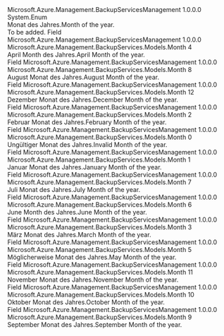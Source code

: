 <Type Name="Month" FullName="Microsoft.Azure.Management.BackupServices.Models.Month">
  <TypeSignature Language="C#" Value="public enum Month" />
  <TypeSignature Language="ILAsm" Value=".class public auto ansi sealed Month extends System.Enum" />
  <TypeSignature Language="DocId" Value="T:Microsoft.Azure.Management.BackupServices.Models.Month" />
  <TypeSignature Language="VB.NET" Value="Public Enum Month" />
  <TypeSignature Language="F#" Value="type Month = " />
  <AssemblyInfo>
    <AssemblyName>Microsoft.Azure.Management.BackupServicesManagement</AssemblyName>
    <AssemblyVersion>1.0.0.0</AssemblyVersion>
  </AssemblyInfo>
  <Base>
    <BaseTypeName>System.Enum</BaseTypeName>
  </Base>
  <Docs>
    <summary>
            <span data-ttu-id="3b7bd-101">Monat des Jahres.</span><span class="sxs-lookup"><span data-stu-id="3b7bd-101">Month of the year.</span></span>
            </summary>
    <remarks>To be added.</remarks>
  </Docs>
  <Members>
    <Member MemberName="April">
      <MemberSignature Language="C#" Value="April" />
      <MemberSignature Language="ILAsm" Value=".field public static literal valuetype Microsoft.Azure.Management.BackupServices.Models.Month April = int32(4)" />
      <MemberSignature Language="DocId" Value="F:Microsoft.Azure.Management.BackupServices.Models.Month.April" />
      <MemberSignature Language="VB.NET" Value="April" />
      <MemberSignature Language="F#" Value="April = 4" Usage="Microsoft.Azure.Management.BackupServices.Models.Month.April" />
      <MemberType>Field</MemberType>
      <AssemblyInfo>
        <AssemblyName>Microsoft.Azure.Management.BackupServicesManagement</AssemblyName>
        <AssemblyVersion>1.0.0.0</AssemblyVersion>
      </AssemblyInfo>
      <ReturnValue>
        <ReturnType>Microsoft.Azure.Management.BackupServices.Models.Month</ReturnType>
      </ReturnValue>
      <MemberValue>4</MemberValue>
      <Docs>
        <summary>
            <span data-ttu-id="3b7bd-102">April Month des Jahres.</span><span class="sxs-lookup"><span data-stu-id="3b7bd-102">April Month of the year.</span></span>
            </summary>
      </Docs>
    </Member>
    <Member MemberName="August">
      <MemberSignature Language="C#" Value="August" />
      <MemberSignature Language="ILAsm" Value=".field public static literal valuetype Microsoft.Azure.Management.BackupServices.Models.Month August = int32(8)" />
      <MemberSignature Language="DocId" Value="F:Microsoft.Azure.Management.BackupServices.Models.Month.August" />
      <MemberSignature Language="VB.NET" Value="August" />
      <MemberSignature Language="F#" Value="August = 8" Usage="Microsoft.Azure.Management.BackupServices.Models.Month.August" />
      <MemberType>Field</MemberType>
      <AssemblyInfo>
        <AssemblyName>Microsoft.Azure.Management.BackupServicesManagement</AssemblyName>
        <AssemblyVersion>1.0.0.0</AssemblyVersion>
      </AssemblyInfo>
      <ReturnValue>
        <ReturnType>Microsoft.Azure.Management.BackupServices.Models.Month</ReturnType>
      </ReturnValue>
      <MemberValue>8</MemberValue>
      <Docs>
        <summary>
            <span data-ttu-id="3b7bd-103">August Monat des Jahres.</span><span class="sxs-lookup"><span data-stu-id="3b7bd-103">August Month of the year.</span></span>
            </summary>
      </Docs>
    </Member>
    <Member MemberName="December">
      <MemberSignature Language="C#" Value="December" />
      <MemberSignature Language="ILAsm" Value=".field public static literal valuetype Microsoft.Azure.Management.BackupServices.Models.Month December = int32(12)" />
      <MemberSignature Language="DocId" Value="F:Microsoft.Azure.Management.BackupServices.Models.Month.December" />
      <MemberSignature Language="VB.NET" Value="December" />
      <MemberSignature Language="F#" Value="December = 12" Usage="Microsoft.Azure.Management.BackupServices.Models.Month.December" />
      <MemberType>Field</MemberType>
      <AssemblyInfo>
        <AssemblyName>Microsoft.Azure.Management.BackupServicesManagement</AssemblyName>
        <AssemblyVersion>1.0.0.0</AssemblyVersion>
      </AssemblyInfo>
      <ReturnValue>
        <ReturnType>Microsoft.Azure.Management.BackupServices.Models.Month</ReturnType>
      </ReturnValue>
      <MemberValue>12</MemberValue>
      <Docs>
        <summary>
            <span data-ttu-id="3b7bd-104">Dezember Monat des Jahres.</span><span class="sxs-lookup"><span data-stu-id="3b7bd-104">December Month of the year.</span></span>
            </summary>
      </Docs>
    </Member>
    <Member MemberName="February">
      <MemberSignature Language="C#" Value="February" />
      <MemberSignature Language="ILAsm" Value=".field public static literal valuetype Microsoft.Azure.Management.BackupServices.Models.Month February = int32(2)" />
      <MemberSignature Language="DocId" Value="F:Microsoft.Azure.Management.BackupServices.Models.Month.February" />
      <MemberSignature Language="VB.NET" Value="February" />
      <MemberSignature Language="F#" Value="February = 2" Usage="Microsoft.Azure.Management.BackupServices.Models.Month.February" />
      <MemberType>Field</MemberType>
      <AssemblyInfo>
        <AssemblyName>Microsoft.Azure.Management.BackupServicesManagement</AssemblyName>
        <AssemblyVersion>1.0.0.0</AssemblyVersion>
      </AssemblyInfo>
      <ReturnValue>
        <ReturnType>Microsoft.Azure.Management.BackupServices.Models.Month</ReturnType>
      </ReturnValue>
      <MemberValue>2</MemberValue>
      <Docs>
        <summary>
            <span data-ttu-id="3b7bd-105">Februar Monat des Jahres.</span><span class="sxs-lookup"><span data-stu-id="3b7bd-105">February Month of the year.</span></span>
            </summary>
      </Docs>
    </Member>
    <Member MemberName="Invalid">
      <MemberSignature Language="C#" Value="Invalid" />
      <MemberSignature Language="ILAsm" Value=".field public static literal valuetype Microsoft.Azure.Management.BackupServices.Models.Month Invalid = int32(0)" />
      <MemberSignature Language="DocId" Value="F:Microsoft.Azure.Management.BackupServices.Models.Month.Invalid" />
      <MemberSignature Language="VB.NET" Value="Invalid" />
      <MemberSignature Language="F#" Value="Invalid = 0" Usage="Microsoft.Azure.Management.BackupServices.Models.Month.Invalid" />
      <MemberType>Field</MemberType>
      <AssemblyInfo>
        <AssemblyName>Microsoft.Azure.Management.BackupServicesManagement</AssemblyName>
        <AssemblyVersion>1.0.0.0</AssemblyVersion>
      </AssemblyInfo>
      <ReturnValue>
        <ReturnType>Microsoft.Azure.Management.BackupServices.Models.Month</ReturnType>
      </ReturnValue>
      <MemberValue>0</MemberValue>
      <Docs>
        <summary>
            <span data-ttu-id="3b7bd-106">Ungültiger Monat des Jahres.</span><span class="sxs-lookup"><span data-stu-id="3b7bd-106">Invalid Month of the year.</span></span>
            </summary>
      </Docs>
    </Member>
    <Member MemberName="January">
      <MemberSignature Language="C#" Value="January" />
      <MemberSignature Language="ILAsm" Value=".field public static literal valuetype Microsoft.Azure.Management.BackupServices.Models.Month January = int32(1)" />
      <MemberSignature Language="DocId" Value="F:Microsoft.Azure.Management.BackupServices.Models.Month.January" />
      <MemberSignature Language="VB.NET" Value="January" />
      <MemberSignature Language="F#" Value="January = 1" Usage="Microsoft.Azure.Management.BackupServices.Models.Month.January" />
      <MemberType>Field</MemberType>
      <AssemblyInfo>
        <AssemblyName>Microsoft.Azure.Management.BackupServicesManagement</AssemblyName>
        <AssemblyVersion>1.0.0.0</AssemblyVersion>
      </AssemblyInfo>
      <ReturnValue>
        <ReturnType>Microsoft.Azure.Management.BackupServices.Models.Month</ReturnType>
      </ReturnValue>
      <MemberValue>1</MemberValue>
      <Docs>
        <summary>
            <span data-ttu-id="3b7bd-107">Januar Monat des Jahres.</span><span class="sxs-lookup"><span data-stu-id="3b7bd-107">January Month of the year.</span></span>
            </summary>
      </Docs>
    </Member>
    <Member MemberName="July">
      <MemberSignature Language="C#" Value="July" />
      <MemberSignature Language="ILAsm" Value=".field public static literal valuetype Microsoft.Azure.Management.BackupServices.Models.Month July = int32(7)" />
      <MemberSignature Language="DocId" Value="F:Microsoft.Azure.Management.BackupServices.Models.Month.July" />
      <MemberSignature Language="VB.NET" Value="July" />
      <MemberSignature Language="F#" Value="July = 7" Usage="Microsoft.Azure.Management.BackupServices.Models.Month.July" />
      <MemberType>Field</MemberType>
      <AssemblyInfo>
        <AssemblyName>Microsoft.Azure.Management.BackupServicesManagement</AssemblyName>
        <AssemblyVersion>1.0.0.0</AssemblyVersion>
      </AssemblyInfo>
      <ReturnValue>
        <ReturnType>Microsoft.Azure.Management.BackupServices.Models.Month</ReturnType>
      </ReturnValue>
      <MemberValue>7</MemberValue>
      <Docs>
        <summary>
            <span data-ttu-id="3b7bd-108">Juli Monat des Jahres.</span><span class="sxs-lookup"><span data-stu-id="3b7bd-108">July Month of the year.</span></span>
            </summary>
      </Docs>
    </Member>
    <Member MemberName="June">
      <MemberSignature Language="C#" Value="June" />
      <MemberSignature Language="ILAsm" Value=".field public static literal valuetype Microsoft.Azure.Management.BackupServices.Models.Month June = int32(6)" />
      <MemberSignature Language="DocId" Value="F:Microsoft.Azure.Management.BackupServices.Models.Month.June" />
      <MemberSignature Language="VB.NET" Value="June" />
      <MemberSignature Language="F#" Value="June = 6" Usage="Microsoft.Azure.Management.BackupServices.Models.Month.June" />
      <MemberType>Field</MemberType>
      <AssemblyInfo>
        <AssemblyName>Microsoft.Azure.Management.BackupServicesManagement</AssemblyName>
        <AssemblyVersion>1.0.0.0</AssemblyVersion>
      </AssemblyInfo>
      <ReturnValue>
        <ReturnType>Microsoft.Azure.Management.BackupServices.Models.Month</ReturnType>
      </ReturnValue>
      <MemberValue>6</MemberValue>
      <Docs>
        <summary>
            <span data-ttu-id="3b7bd-109">June Month des Jahres.</span><span class="sxs-lookup"><span data-stu-id="3b7bd-109">June Month of the year.</span></span>
            </summary>
      </Docs>
    </Member>
    <Member MemberName="March">
      <MemberSignature Language="C#" Value="March" />
      <MemberSignature Language="ILAsm" Value=".field public static literal valuetype Microsoft.Azure.Management.BackupServices.Models.Month March = int32(3)" />
      <MemberSignature Language="DocId" Value="F:Microsoft.Azure.Management.BackupServices.Models.Month.March" />
      <MemberSignature Language="VB.NET" Value="March" />
      <MemberSignature Language="F#" Value="March = 3" Usage="Microsoft.Azure.Management.BackupServices.Models.Month.March" />
      <MemberType>Field</MemberType>
      <AssemblyInfo>
        <AssemblyName>Microsoft.Azure.Management.BackupServicesManagement</AssemblyName>
        <AssemblyVersion>1.0.0.0</AssemblyVersion>
      </AssemblyInfo>
      <ReturnValue>
        <ReturnType>Microsoft.Azure.Management.BackupServices.Models.Month</ReturnType>
      </ReturnValue>
      <MemberValue>3</MemberValue>
      <Docs>
        <summary>
            <span data-ttu-id="3b7bd-110">März Monat des Jahres.</span><span class="sxs-lookup"><span data-stu-id="3b7bd-110">March Month of the year.</span></span>
            </summary>
      </Docs>
    </Member>
    <Member MemberName="May">
      <MemberSignature Language="C#" Value="May" />
      <MemberSignature Language="ILAsm" Value=".field public static literal valuetype Microsoft.Azure.Management.BackupServices.Models.Month May = int32(5)" />
      <MemberSignature Language="DocId" Value="F:Microsoft.Azure.Management.BackupServices.Models.Month.May" />
      <MemberSignature Language="VB.NET" Value="May" />
      <MemberSignature Language="F#" Value="May = 5" Usage="Microsoft.Azure.Management.BackupServices.Models.Month.May" />
      <MemberType>Field</MemberType>
      <AssemblyInfo>
        <AssemblyName>Microsoft.Azure.Management.BackupServicesManagement</AssemblyName>
        <AssemblyVersion>1.0.0.0</AssemblyVersion>
      </AssemblyInfo>
      <ReturnValue>
        <ReturnType>Microsoft.Azure.Management.BackupServices.Models.Month</ReturnType>
      </ReturnValue>
      <MemberValue>5</MemberValue>
      <Docs>
        <summary>
            <span data-ttu-id="3b7bd-111">Möglicherweise Monat des Jahres.</span><span class="sxs-lookup"><span data-stu-id="3b7bd-111">May Month of the year.</span></span>
            </summary>
      </Docs>
    </Member>
    <Member MemberName="November">
      <MemberSignature Language="C#" Value="November" />
      <MemberSignature Language="ILAsm" Value=".field public static literal valuetype Microsoft.Azure.Management.BackupServices.Models.Month November = int32(11)" />
      <MemberSignature Language="DocId" Value="F:Microsoft.Azure.Management.BackupServices.Models.Month.November" />
      <MemberSignature Language="VB.NET" Value="November" />
      <MemberSignature Language="F#" Value="November = 11" Usage="Microsoft.Azure.Management.BackupServices.Models.Month.November" />
      <MemberType>Field</MemberType>
      <AssemblyInfo>
        <AssemblyName>Microsoft.Azure.Management.BackupServicesManagement</AssemblyName>
        <AssemblyVersion>1.0.0.0</AssemblyVersion>
      </AssemblyInfo>
      <ReturnValue>
        <ReturnType>Microsoft.Azure.Management.BackupServices.Models.Month</ReturnType>
      </ReturnValue>
      <MemberValue>11</MemberValue>
      <Docs>
        <summary>
            <span data-ttu-id="3b7bd-112">November Monat des Jahres.</span><span class="sxs-lookup"><span data-stu-id="3b7bd-112">November Month of the year.</span></span>
            </summary>
      </Docs>
    </Member>
    <Member MemberName="October">
      <MemberSignature Language="C#" Value="October" />
      <MemberSignature Language="ILAsm" Value=".field public static literal valuetype Microsoft.Azure.Management.BackupServices.Models.Month October = int32(10)" />
      <MemberSignature Language="DocId" Value="F:Microsoft.Azure.Management.BackupServices.Models.Month.October" />
      <MemberSignature Language="VB.NET" Value="October" />
      <MemberSignature Language="F#" Value="October = 10" Usage="Microsoft.Azure.Management.BackupServices.Models.Month.October" />
      <MemberType>Field</MemberType>
      <AssemblyInfo>
        <AssemblyName>Microsoft.Azure.Management.BackupServicesManagement</AssemblyName>
        <AssemblyVersion>1.0.0.0</AssemblyVersion>
      </AssemblyInfo>
      <ReturnValue>
        <ReturnType>Microsoft.Azure.Management.BackupServices.Models.Month</ReturnType>
      </ReturnValue>
      <MemberValue>10</MemberValue>
      <Docs>
        <summary>
            <span data-ttu-id="3b7bd-113">Oktober Monat des Jahres.</span><span class="sxs-lookup"><span data-stu-id="3b7bd-113">October Month of the year.</span></span>
            </summary>
      </Docs>
    </Member>
    <Member MemberName="September">
      <MemberSignature Language="C#" Value="September" />
      <MemberSignature Language="ILAsm" Value=".field public static literal valuetype Microsoft.Azure.Management.BackupServices.Models.Month September = int32(9)" />
      <MemberSignature Language="DocId" Value="F:Microsoft.Azure.Management.BackupServices.Models.Month.September" />
      <MemberSignature Language="VB.NET" Value="September" />
      <MemberSignature Language="F#" Value="September = 9" Usage="Microsoft.Azure.Management.BackupServices.Models.Month.September" />
      <MemberType>Field</MemberType>
      <AssemblyInfo>
        <AssemblyName>Microsoft.Azure.Management.BackupServicesManagement</AssemblyName>
        <AssemblyVersion>1.0.0.0</AssemblyVersion>
      </AssemblyInfo>
      <ReturnValue>
        <ReturnType>Microsoft.Azure.Management.BackupServices.Models.Month</ReturnType>
      </ReturnValue>
      <MemberValue>9</MemberValue>
      <Docs>
        <summary>
            <span data-ttu-id="3b7bd-114">September Monat des Jahres.</span><span class="sxs-lookup"><span data-stu-id="3b7bd-114">September Month of the year.</span></span>
            </summary>
      </Docs>
    </Member>
  </Members>
</Type>